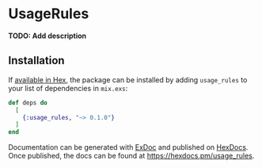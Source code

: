 # UsageRules

**TODO: Add description**

## Installation

If [available in Hex](https://hex.pm/docs/publish), the package can be installed
by adding `usage_rules` to your list of dependencies in `mix.exs`:

```elixir
def deps do
  [
    {:usage_rules, "~> 0.1.0"}
  ]
end
```

Documentation can be generated with [ExDoc](https://github.com/elixir-lang/ex_doc)
and published on [HexDocs](https://hexdocs.pm). Once published, the docs can
be found at <https://hexdocs.pm/usage_rules>.

